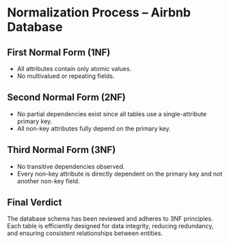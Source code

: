 # Normalization Process – Airbnb Database

## First Normal Form (1NF)
- All attributes contain only atomic values.
- No multivalued or repeating fields.

## Second Normal Form (2NF)
- No partial dependencies exist since all tables use a single-attribute primary key.
- All non-key attributes fully depend on the primary key.

## Third Normal Form (3NF)
- No transitive dependencies observed.
- Every non-key attribute is directly dependent on the primary key and not another non-key field.

## Final Verdict
The database schema has been reviewed and adheres to 3NF principles. Each table is efficiently designed for data integrity, reducing redundancy, and ensuring consistent relationships between entities.
